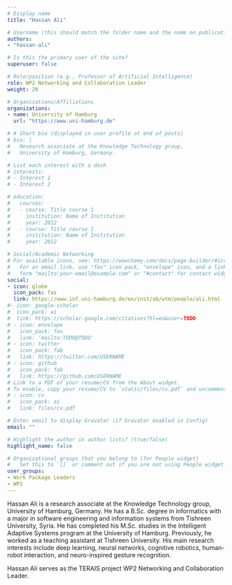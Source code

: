 ```yaml
---
# Display name
title: "Hassan Ali"

# Username (this should match the folder name and the name on publications)
authors:
- "hassan-ali"

# Is this the primary user of the site?
superuser: false

# Role/position (e.g., Professor of Artificial Intelligence)
role: WP2 Networking and Collaboration Leader
weight: 20

# Organizations/Affiliations
organizations:
- name: University of Hamburg
  url: "https://www.uni-hamburg.de"

# # Short bio (displayed in user profile at end of posts)
# bio: |
#   Research associate at the Knowledge Technology group,
#   University of Hamburg, Germany.

# List each interest with a dash
# interests:
# - Interest 1
# - Interest 2

# education:
#   courses:
#   - course: Title course 1
#     institution: Name of Institution
#     year: 2012
#   - course: Title course 1
#     institution: Name of Institution
#     year: 2012

# Social/Academic Networking
# For available icons, see: https://wowchemy.com/docs/page-builder/#icons
#   For an email link, use "fas" icon pack, "envelope" icon, and a link in the
#   form "mailto:your-email@example.com" or "#contact" for contact widget.
social:
- icon: globe
  icon_pack: fas
  link: https://www.inf.uni-hamburg.de/en/inst/ab/wtm/people/ali.html
#- icon: google-scholar
#  icon_pack: ai
#  link: https://scholar.google.com/citations?hl=en&user=TODO
# - icon: envelope
#   icon_pack: fas
#   link: 'mailto:TODO@TODO'
# - icon: twitter
#   icon_pack: fab
#   link: https://twitter.com/USERNAME
# - icon: github
#   icon_pack: fab
#   link: https://github.com/USERNAME
# Link to a PDF of your resume/CV from the About widget.
# To enable, copy your resume/CV to `static/files/cv.pdf` and uncomment the lines below.
# - icon: cv
#   icon_pack: ai
#   link: files/cv.pdf

# Enter email to display Gravatar (if Gravatar enabled in Config)
email: ""

# Highlight the author in author lists? (true/false)
highlight_name: false

# Organizational groups that you belong to (for People widget)
#   Set this to `[]` or comment out if you are not using People widget.
user_groups:
- Work Package Leaders
- WP2
---
```

Hassan Ali is a research associate at the Knowledge Technology group, University of Hamburg, Germany. He has a B.Sc. degree in informatics with a major in software engineering and information systems from Tishreen University, Syria. He has completed his M.Sc. studies in the Intelligent Adaptive Systems program at the University of Hamburg. Previously, he worked as a teaching assistant at Tishreen University. His main research interests include deep learning, neural networks, cognitive robotics, human-robot interaction, and neuro-inspired gesture recognition.

Hassan Ali serves as the TERAIS project WP2 Networking and Collaboration Leader.
